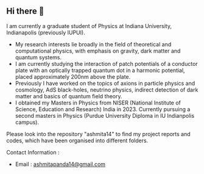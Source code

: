 ## Hi there 👋

<!--
**ashmita14/ashmita14** is a ✨ _special_ ✨ repository because its `README.md` (this file) appears on your GitHub profile.

Here are some ideas to get you started:

- 🔭 I’m currently working on ...
- 🌱 I’m currently learning ...
- 👯 I’m looking to collaborate on ...
- 🤔 I’m looking for help with ...
- 💬 Ask me about ...
- 📫 How to reach me: ...
- 😄 Pronouns: ...
- ⚡ Fun fact: ...
-->
I am currently a graduate student of Physics at Indiana University, Indianapolis (previously IUPUI).

- My research interests lie broadly in the field of theoretical and computational physics, with emphasis on gravity, dark matter and quantum systems. 
- I am currently studying the interaction of patch potentials of a conductor plate with an optically trapped quantum dot in a harmonic potential, placed approximately 200nm above the plate.
- Previously I have worked on the topics of axions in particle physics and cosmology, AdS black-holes, neutrino physics, indirect detection of dark matter and basics of quantum field theory.
- I obtained my Masters in Physics from NISER (National Institute of Science, Education and Research) India in 2023. Currently pursuing a second masters in Physics (Purdue University Diploma in IU Indianpolis campus).

Please look into the repository "ashmita14" to find my project reports and codes, which have been organised into different folders.

Contact Information : 
- Email : ashmitapanda14@gmail.com



